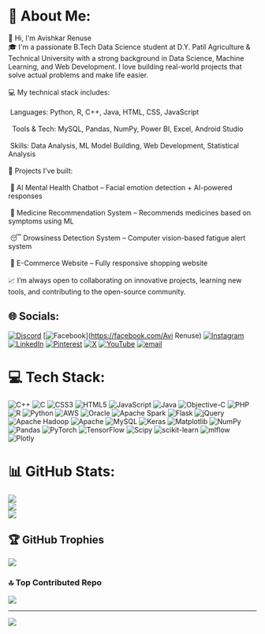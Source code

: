 # 💫 About Me:
👋 Hi, I'm Avishkar Renuse<br>🎓 I'm a passionate B.Tech Data Science student at D.Y. Patil Agriculture & Technical University with a strong background in Data Science, Machine Learning, and Web Development. I love building real-world projects that solve actual problems and make life easier.<br>
<br> 💻 My technical stack includes:<br><br>&nbsp;Languages: Python, R, C++, Java, HTML, CSS, JavaScript<br><br>  &nbsp; Tools & Tech: MySQL, Pandas, NumPy, Power BI, Excel, Android Studio<br><br>   &nbsp;Skills: Data Analysis, ML Model Building, Web Development, Statistical Analysis<br><br>🚀 Projects I’ve built:<br><br> &nbsp;🤖 AI Mental Health Chatbot – Facial emotion detection + AI-powered responses<br><br>&nbsp;💊 Medicine Recommendation System – Recommends medicines based on symptoms using ML<br><br>   &nbsp;😴 Drowsiness Detection System – Computer vision-based fatigue alert system<br><br>&nbsp;🛒 E-Commerce Website – Fully responsive shopping website<br><br>📈 I’m always open to collaborating on innovative projects, learning new tools, and contributing to the open-source community.<br>

## 🌐 Socials:
[![Discord](https://img.shields.io/badge/Discord-%237289DA.svg?logo=discord&logoColor=white)](https://discord.gg/avirenuse) [![Facebook](https://img.shields.io/badge/Facebook-%231877F2.svg?logo=Facebook&logoColor=white)](https://facebook.com/Avi Renuse) [![Instagram](https://img.shields.io/badge/Instagram-%23E4405F.svg?logo=Instagram&logoColor=white)](https://instagram.com/avi_renuse_) [![LinkedIn](https://img.shields.io/badge/LinkedIn-%230077B5.svg?logo=linkedin&logoColor=white)](https://linkedin.com/in/avi-renuse) [![Pinterest](https://img.shields.io/badge/Pinterest-%23E60023.svg?logo=Pinterest&logoColor=white)](https://pinterest.com/avirenuse) [![X](https://img.shields.io/badge/X-black.svg?logo=X&logoColor=white)](https://x.com/AviRenuse) [![YouTube](https://img.shields.io/badge/YouTube-%23FF0000.svg?logo=YouTube&logoColor=white)](https://youtube.com/@@avi_renuse) [![email](https://img.shields.io/badge/Email-D14836?logo=gmail&logoColor=white)](mailto:avishkarrenuse06@gmail.com) 

# 💻 Tech Stack:
![C++](https://img.shields.io/badge/c++-%2300599C.svg?style=for-the-badge&logo=c%2B%2B&logoColor=white) ![C](https://img.shields.io/badge/c-%2300599C.svg?style=for-the-badge&logo=c&logoColor=white) ![CSS3](https://img.shields.io/badge/css3-%231572B6.svg?style=for-the-badge&logo=css3&logoColor=white) ![HTML5](https://img.shields.io/badge/html5-%23E34F26.svg?style=for-the-badge&logo=html5&logoColor=white) ![JavaScript](https://img.shields.io/badge/javascript-%23323330.svg?style=for-the-badge&logo=javascript&logoColor=%23F7DF1E) ![Java](https://img.shields.io/badge/java-%23ED8B00.svg?style=for-the-badge&logo=openjdk&logoColor=white) ![Objective-C](https://img.shields.io/badge/OBJECTIVE--C-%233A95E3.svg?style=for-the-badge&logo=apple&logoColor=white) ![PHP](https://img.shields.io/badge/php-%23777BB4.svg?style=for-the-badge&logo=php&logoColor=white) ![R](https://img.shields.io/badge/r-%23276DC3.svg?style=for-the-badge&logo=r&logoColor=white) ![Python](https://img.shields.io/badge/python-3670A0?style=for-the-badge&logo=python&logoColor=ffdd54) ![AWS](https://img.shields.io/badge/AWS-%23FF9900.svg?style=for-the-badge&logo=amazon-aws&logoColor=white) ![Oracle](https://img.shields.io/badge/Oracle-F80000?style=for-the-badge&logo=oracle&logoColor=white) ![Apache Spark](https://img.shields.io/badge/Apache%20Spark-FDEE21?style=for-the-badge&logo=apachespark&logoColor=black) ![Flask](https://img.shields.io/badge/flask-%23000.svg?style=for-the-badge&logo=flask&logoColor=white) ![jQuery](https://img.shields.io/badge/jquery-%230769AD.svg?style=for-the-badge&logo=jquery&logoColor=white) ![Apache Hadoop](https://img.shields.io/badge/Apache%20Hadoop-66CCFF?style=for-the-badge&logo=apachehadoop&logoColor=black) ![Apache](https://img.shields.io/badge/apache-%23D42029.svg?style=for-the-badge&logo=apache&logoColor=white) ![MySQL](https://img.shields.io/badge/mysql-4479A1.svg?style=for-the-badge&logo=mysql&logoColor=white) ![Keras](https://img.shields.io/badge/Keras-%23D00000.svg?style=for-the-badge&logo=Keras&logoColor=white) ![Matplotlib](https://img.shields.io/badge/Matplotlib-%23ffffff.svg?style=for-the-badge&logo=Matplotlib&logoColor=black) ![NumPy](https://img.shields.io/badge/numpy-%23013243.svg?style=for-the-badge&logo=numpy&logoColor=white) ![Pandas](https://img.shields.io/badge/pandas-%23150458.svg?style=for-the-badge&logo=pandas&logoColor=white) ![PyTorch](https://img.shields.io/badge/PyTorch-%23EE4C2C.svg?style=for-the-badge&logo=PyTorch&logoColor=white) ![TensorFlow](https://img.shields.io/badge/TensorFlow-%23FF6F00.svg?style=for-the-badge&logo=TensorFlow&logoColor=white) ![Scipy](https://img.shields.io/badge/SciPy-%230C55A5.svg?style=for-the-badge&logo=scipy&logoColor=%white) ![scikit-learn](https://img.shields.io/badge/scikit--learn-%23F7931E.svg?style=for-the-badge&logo=scikit-learn&logoColor=white) ![mlflow](https://img.shields.io/badge/mlflow-%23d9ead3.svg?style=for-the-badge&logo=numpy&logoColor=blue) ![Plotly](https://img.shields.io/badge/Plotly-%233F4F75.svg?style=for-the-badge&logo=plotly&logoColor=white)
# 📊 GitHub Stats:
![](https://github-readme-stats.vercel.app/api?username=Avirenuse&theme=dark&hide_border=false&include_all_commits=false&count_private=false)<br/>
![](https://nirzak-streak-stats.vercel.app/?user=Avirenuse&theme=dark&hide_border=false)<br/>
![](https://github-readme-stats.vercel.app/api/top-langs/?username=Avirenuse&theme=dark&hide_border=false&include_all_commits=false&count_private=false&layout=compact)

## 🏆 GitHub Trophies
![](https://github-profile-trophy.vercel.app/?username=Avirenuse&theme=radical&no-frame=false&no-bg=false&margin-w=4)

### 🔝 Top Contributed Repo
![](https://github-contributor-stats.vercel.app/api?username=Avirenuse&limit=5&theme=dark&combine_all_yearly_contributions=true)

---
[![](https://visitcount.itsvg.in/api?id=Avirenuse&icon=0&color=0)](https://visitcount.itsvg.in)

<!-- Proudly created with GPRM ( https://gprm.itsvg.in ) -->
